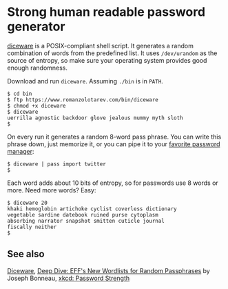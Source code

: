 # Strong human readable password generator

[diceware](/bin/diceware) is a POSIX-compliant shell script. It generates
a random combination of words from the predefined list. It uses
`/dev/urandom` as the source of entropy, so make sure your operating
system provides good enough randomness.


Download and run `diceware`. Assuming `./bin` is in `PATH`.

    $ cd bin
    $ ftp https://www.romanzolotarev.com/bin/diceware
    $ chmod +x diceware
    $ diceware
    uerrilla agnostic backdoor glove jealous mummy myth sloth
    $

On every run it generates a random 8-word pass phrase. You can write this
phrase down, just memorize it, or you can pipe it to your [favorite
password manager](/pass.html):

    $ diceware | pass import twitter
    $

Each word adds about 10 bits of entropy, so for passwords use 8 words or
more. Need more words? Easy:

    $ diceware 20
    khaki hemoglobin artichoke cyclist coverless dictionary
    vegetable sardine datebook ruined purse cytoplasm
    absorbing narrator snapshot smitten cuticle journal
    fiscally neither
    $

## See also

[Diceware](https://en.m.wikipedia.org/wiki/Diceware),
[Deep Dive: EFF's New Wordlists for Random Passphrases](https://www.eff.org/deeplinks/2016/07/new-wordlists-random-passphrases) by Joseph Bonneau,
[xkcd: Password Strength](https://m.xkcd.com/936/)
